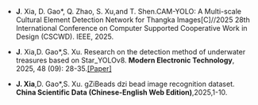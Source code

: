 - <strong>J</strong>. Xia, D. Gao*, Q. Zhao, S. Xu,and T. Shen.CAM-YOLO: A Multi-scale Cultural Element Detection Network for Thangka Images[C]//2025 28th International Conference on Computer Supported Cooperative Work in Design (CSCWD). IEEE, 2025.

- <strong>J</strong>. Xia,D. Gao*,S. Xu. Research on the detection method of underwater treasures based on Star_YOLOv8. <strong>Modern Electronic Technology</strong>, 2025, 48 (09): 28-35.[[Paper]](https://doi.org/10.16652/j.issn.1004-373x.2025.09.005) 

- <strong>J. Xia</strong>,D. Gao*,S. Xu. gZiBeads dzi bead image recognition dataset. <strong>China Scientific Data (Chinese-English Web Edition)</strong>,2025,1-10.
